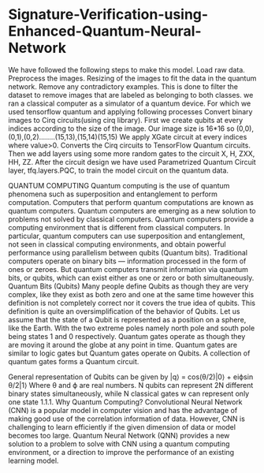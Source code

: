 # Signature-Verification-using-Enhanced-Quantum-Neural-Network

We have followed the following steps to make this model.
Load raw data.
Preprocess the images.
Resizing of  the images to fit the data in the quantum network.
Remove any contradictory examples.
This is done to filter the dataset to remove images that are labeled as belonging to both classes.
we ran a classical computer as a simulator of a quantum device. For which we used tensorflow quantum and applying following processes 
Convert binary images to Cirq circuits(using cirq library). 
First we create qubits at every indices according to the size of the image.
Our image size is 16*16 so (0,0),(0,1),(0,2)........(15,13),(15,14)(15,15)
We apply XGate circuit  at every indices where value>0.
Converts the Cirq circuits to TensorFlow Quantum circuits. 
Then we add layers using some more random gates to the circuit X, H, ZXX,  HH, ZZ.
After the circuit design we have used Parametrized Quantum Circuit layer, tfq.layers.PQC, to train the   model circuit on the quantum data.

QUANTUM COMPUTING
Quantum computing is the use of quantum phenomena such as superposition and entanglement to perform computation. Computers that perform quantum computations are known as quantum computers. Quantum computers are emerging as a new solution to problems not solved by classical computers. Quantum computers provide a computing environment that is different from classical computers. In particular, quantum computers can use superposition and entanglement, not seen in classical computing environments, and obtain powerful performance using parallelism between qubits (Quantum bits).
Traditional computers operate on binary bits — information processed in the form of ones or zeroes. But quantum computers transmit information via quantum bits, or qubits, which can exist either as one or zero or both simultaneously.
Quantum Bits (Qubits)
Many people define Qubits as though they are very complex, like they exist as both zero and one at the same time however this definition is not completely correct nor it covers the true idea of qubits. This definition is quite an oversimplification of the behavior of Qubits. Let us assume that the state of a Qubit is represented as a position on a sphere, like the Earth. With the two extreme poles namely north pole and south pole being states 1 and 0 respectively. Quantum gates operate as though they are moving it around the globe at any point in time. Quantum gates are similar to logic gates but Quantum gates operate on Qubits. A collection of quantum gates forms a Quantum circuit. 
 
General representation of Qubits can be given by 
|q⟩ = cos(θ/2)|0⟩ + eiϕsin θ/2|1⟩
Where θ and ϕ are real numbers.
N qubits can represent 2N different binary states simultaneously, while N classical gates w can represent only one state
1.1.1. Why Quantum Computing?
Convolutional Neural Network (CNN) is a popular model in computer vision and has the advantage of making good use of the correlation information of data. 
However, CNN is challenging to learn efficiently if the given dimension of data or model becomes too large. Quantum Neural Network (QNN) provides a new solution to a problem to solve with CNN using a quantum computing environment, or a direction to improve the performance of an existing learning model.


